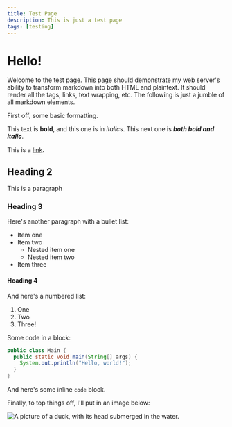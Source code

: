 ```yaml
---
title: Test Page
description: This is just a test page
tags: [testing]
---
```


# Hello!

Welcome to the test page. This page should demonstrate my web server's ability to transform markdown into both HTML and plaintext. It should render all the tags, links, text wrapping, etc. The following is just a jumble of all markdown elements.

First off, some basic formatting.

This text is **bold**, and this one is in _italics_. This next one is **_both bold and italic_**.

This is a [link](https://github.com/HizkiFW).

## Heading 2

This is a paragraph

### Heading 3

Here's another paragraph with a bullet list:

- Item one
- Item two
  - Nested item one
  - Nested item two
- Item three

#### Heading 4

And here's a numbered list:

1. One
2. Two
3. Three!

Some code in a block:

```java
public class Main {
  public static void main(String[] args) {
    System.out.println("Hello, world!");
  }
}
```

And here's some inline `code` block.

Finally, to top things off, I'll put in an image below:

![A picture of a duck, with its head submerged in the water.](https://i.imgur.com/r7lTF4V.jpg)

